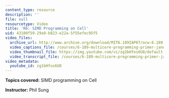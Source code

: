 ```yaml
---
content_type: resource
description: ''
file: null
resourcetype: Video
title: 'R6: SIMD Programming on Cell'
uid: 43100f59-29a9-b823-e22a-5f55efec95f5
video_files:
  archive_url: http://www.archive.org/download/MIT6.189IAP07/ocw-6.189-iap07-rec06_300k.mp4
  video_captions_file: /courses/6-189-multicore-programming-primer-january-iap-2007/f7e663fa82b05bfcbefee3d5a97277ef_zg1bHfos6U8.vtt
  video_thumbnail_file: https://img.youtube.com/vi/zg1bHfos6U8/default.jpg
  video_transcript_file: /courses/6-189-multicore-programming-primer-january-iap-2007/de46c10e54422c5ff8b33db624276458_zg1bHfos6U8.pdf
video_metadata:
  youtube_id: zg1bHfos6U8
---
```


**Topics covered:** SIMD programming on Cell

**Instructor:** Phil Sung
